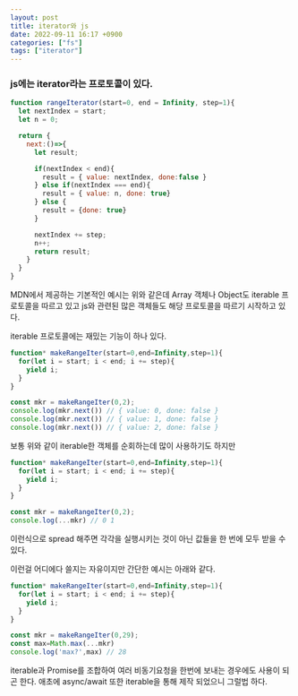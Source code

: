 ```yaml
---
layout: post
title: iterator와 js
date: 2022-09-11 16:17 +0900
categories: ["fs"]
tags: ["iterator"]
---
```



### js에는 iterator라는 프로토콜이 있다.

```js
function rangeIterator(start=0, end = Infinity, step=1){
  let nextIndex = start;
  let n = 0;

  return {
    next:()=>{
      let result;

      if(nextIndex < end){
        result = { value: nextIndex, done:false }
      } else if(nextIndex === end){
        result = { value: n, done: true}
      } else {
        result = {done: true}
      }

      nextIndex += step;
      n++;
      return result;
    }
  }
}
```
MDN에서 제공하는 기본적인 예시는 위와 같은데 Array 객체나 Object도 iterable 프로토콜을 따르고 있고
js와 관련된 많은 객체들도 해당 프로토콜을 따르기 시작하고 있다.


iterable 프로토콜에는 재밌는 기능이 하나 있다.

```js
function* makeRangeIter(start=0,end=Infinity,step=1){
  for(let i = start; i < end; i += step){
    yield i;
  }
}

const mkr = makeRangeIter(0,2);
console.log(mkr.next()) // { value: 0, done: false }
console.log(mkr.next()) // { value: 1, done: false }
console.log(mkr.next()) // { value: 2, done: false }

```
보통 위와 같이 iterable한 객체를 순회하는데 많이 사용하기도 하지만

```js
function* makeRangeIter(start=0,end=Infinity,step=1){
  for(let i = start; i < end; i += step){
    yield i;
  }
}

const mkr = makeRangeIter(0,2);
console.log(...mkr) // 0 1 
```
이런식으로 spread 해주면 각각을 실행시키는 것이 아닌 값들을 한 번에 모두 받을 수 있다.

이런걸 어디에다 쓸지는 자유이지만 간단한 예시는 아래와 같다.

```js
function* makeRangeIter(start=0,end=Infinity,step=1){
  for(let i = start; i < end; i += step){
    yield i;
  }
}

const mkr = makeRangeIter(0,29);
const max=Math.max(...mkr)
console.log('max?',max) // 28
```

iterable과 Promise를 조합하여 여러 비동기요청을 한번에 보내는 경우에도 사용이 되곤 한다.
애초에 async/await 또한 iterable을 통해 제작 되었으니 그럴법 하다.

